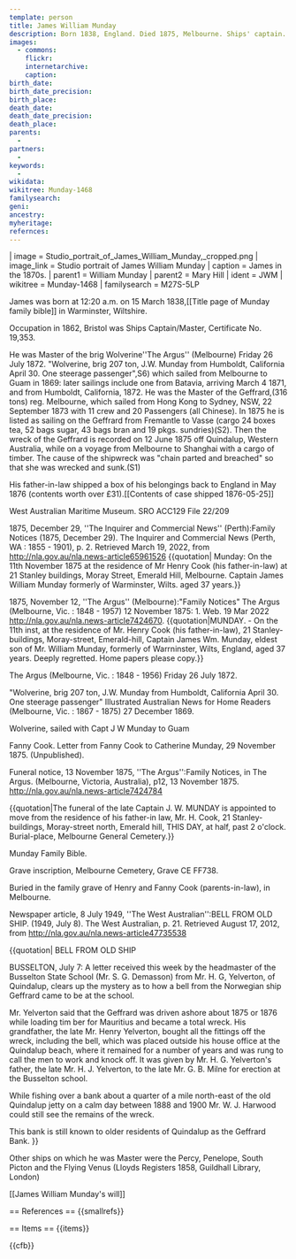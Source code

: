 ```yaml
---
template: person
title: James William Munday
description: Born 1838, England. Died 1875, Melbourne. Ships' captain.
images:
  - commons: 
    flickr: 
    internetarchive: 
    caption: 
birth_date: 
birth_date_precision: 
birth_place: 
death_date: 
death_date_precision: 
death_place: 
parents:
  - 
partners:
  - 
keywords:
  - 
wikidata: 
wikitree: Munday-1468
familysearch: 
geni: 
ancestry: 
myheritage: 
refernces: 
---
```


 | image = Studio_portrait_of_James_William_Munday,_cropped.png
 | image_link = Studio portrait of James William Munday
 | caption = James in the 1870s.
 | parent1     = William Munday
 | parent2     = Mary Hill 
 | ident       = JWM
 | wikitree    = Munday-1468
 | familysearch = M27S-5LP

James was born at 12:20 a.m. on 15 March 1838,<ref name=bible>[[Title page of Munday family bible]]</ref> in Warminster, Wiltshire.

Occupation in 1862, Bristol was Ships Captain/Master, Certificate No. 19,353.<ref name=argus />

He was Master of the brig Wolverine<ref name=argus>''The Argus'' (Melbourne) Friday 26 July 1872. "Wolverine, brig 207 ton, J.W. Munday from Humboldt, California April 30. One steerage passenger"</ref>,S6) which sailed from Melbourne to Guam in 1869: later sailings include one from Batavia, arriving March 4 1871, and from Humboldt, California, 1872. He was the Master of the Geffrard,(316 tons) reg. Melbourne, which sailed from Hong Kong to Sydney, NSW, 22 September 1873 with 11 crew and 20 Passengers (all Chinese). In 1875 he is listed as sailing on the Geffrard from Fremantle to Vasse (cargo 24 boxes tea, 52 bags sugar, 43 bags bran and 19 pkgs. sundries)(S2). Then the wreck of the Geffrard is recorded on 12 June 1875 off Quindalup, Western Australia, while on a voyage from Melbourne to Shanghai with a cargo of timber. The cause of the shipwreck was "chain parted and breached" so that she was wrecked and sunk.(S1)

His father-in-law shipped a box of his belongings back to England in May 1876 (contents worth over £31).<ref>[[Contents of case shipped 1876-05-25]]</ref>

<ref>West Australian Maritime Museum. SRO ACC129 File 22/209</ref>

1875, December 29, ''The Inquirer and Commercial News'' (Perth):<ref>Family Notices (1875, December 29). The Inquirer and Commercial News (Perth, WA : 1855 - 1901), p. 2. Retrieved March 19, 2022, from http://nla.gov.au/nla.news-article65961526</ref>
{{quotation|
Munday: On the 11th November 1875 at the residence of Mr Henry Cook (his father-in-law) at 21 Stanley buildings, Moray Street, Emerald Hill, Melbourne. Captain James William Munday formerly of Warminster, Wilts. aged 37 years.}}

1875, November 12, ''The Argus'' (Melbourne):<ref>"Family Notices" The Argus (Melbourne, Vic. : 1848 - 1957) 12 November 1875: 1. Web. 19 Mar 2022 <http://nla.gov.au/nla.news-article7424670>.</ref>
{{quotation|MUNDAY. - On the 11th inst, at the residence of Mr. Henry Cook (his father-in-law), 21 Stanley-buildings, Moray-street, Emerald-hill, Captain James Wm. Munday, eldest son of Mr. William Munday, formerly of Warrninster, Wilts, England, aged 37 years. Deeply regretted. Home papers please copy.}}

The Argus (Melbourne, Vic. : 1848 - 1956) Friday 26 July 1872.

"Wolverine, brig 207 ton, J.W. Munday from Humboldt, California April 30. One steerage passenger"
Illustrated Australian News for Home Readers (Melbourne, Vic. : 1867 - 1875) 27 December 1869.

Wolverine, sailed with Capt J W Munday to Guam

Fanny Cook. Letter from Fanny Cook to Catherine Munday, 29 November 1875. (Unpublished).

Funeral notice, 13 November 1875, ''The Argus'':<ref>Family Notices, in The Argus. (Melbourne, Victoria, Australia), p12, 13 November 1875. http://nla.gov.au/nla.news-article7424784</ref>

{{quotation|The funeral of the late Captain J. W. MUNDAY is appointed to move from the residence of his father-in law, Mr. H. Cook, 21 Stanley-buildings, Moray-street north, Emerald hill, THIS DAY, at half, past 2 o'clock. Burial-place, Melbourne General Cemetery.}}

Munday Family Bible.

Grave inscription, Melbourne Cemetery, Grave CE FF738.

Buried in the family grave of Henry and Fanny Cook (parents-in-law), in Melbourne.

Newspaper article, 8 July 1949, ''The West Australian'':<ref>BELL FROM OLD SHIP. (1949, July 8). The West Australian, p. 21. Retrieved August 17, 2012, from http://nla.gov.au/nla.news-article47735538</ref>

{{quotation|
BELL FROM OLD SHIP

BUSSELTON, July 7: A letter received this week by the headmaster of the Busselton State School (Mr. S. G. Demasson) from Mr. H. G, Yelverton, of Quindalup, clears up the mystery as to how a bell from the Norwegian ship Geffrard came to be at the school.

Mr. Yelverton said that the Geffrard was driven ashore about 1875 or 1876 while loading tim ber for Mauritius and became a total wreck. His grandfather, the late Mr. Henry Yelverton, bought all the fittings off the wreck, including the bell, which was placed outside his house office at the Quindalup beach, where it remained for a number of years and was rung to call the men to work and knock off. It was given by Mr. H. G. Yelverton's father, the late Mr. H. J. Yelverton, to the late Mr. G. B. Milne for erection at the Busselton school.

While fishing over a bank about a quarter of a mile north-east of the old Quindalup jetty on a calm day between 1888 and 1900 Mr. W. J. Harwood could still see the remains of the wreck.

This bank is still known to older residents of Quindalup as the Geffrard Bank.
}}

Other ships on which he was Master were the Percy, Penelope, South Picton and the Flying Venus (Lloyds Registers 1858, Guildhall Library, London)

<ref>[[James William Munday's will]]</ref>

== References ==
{{smallrefs}}

== Items ==
{{items}}

{{cfb}}
